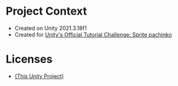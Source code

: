 # Project Context

- Created on Unity 2021.3.18f1
- Created for [Unity's Official Tutorial Challenge: Sprite pachinko](https://learn.unity.com/)

# Licenses

- [(This Unity Project)](https://github.com/dec0de284/unity-project-samples/blob/main/LICENSE)
